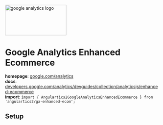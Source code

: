 <img 
    src="../../../assets/svg/ga.svg" 
    alt="google analytics logo"
    height="100px"
    width="200px" />

# Google Analytics Enhanced Ecommerce
__homepage__: [google.com/analytics](https://www.google.com/analytics)  
__docs__: [developers.google.com/analytics/devguides/collection/analyticsjs/enhanced-ecommerce](https://developers.google.com/analytics/devguides/collection/analyticsjs/enhanced-ecommerce)  
__import__: `import { Angulartics2GoogleAnalyticsEnhancedEcommerce } from 'angulartics2/ga-enhanced-ecom';`  

## Setup
